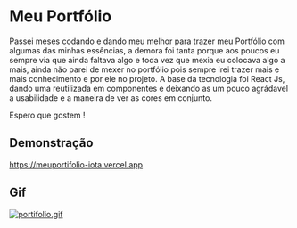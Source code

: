 
# Meu Portfólio

Passei meses codando e dando meu melhor para trazer meu Portfólio com algumas das minhas essências, a demora foi tanta porque aos poucos eu sempre via que ainda faltava algo e toda vez que mexia eu colocava algo a mais, ainda não parei de mexer no portfólio pois sempre irei trazer mais e mais conhecimento e por ele no projeto. A base da tecnologia foi React Js, dando uma reutilizada em componentes e deixando as um pouco agrádavel a usabilidade e a maneira de ver as cores em conjunto.

Espero que gostem !


## Demonstração

https://meuportifolio-iota.vercel.app


## Gif

[![portifolio.gif](https://i.postimg.cc/9M6hxmXg/portifolio.gif)](https://postimg.cc/qhxSqd32)
